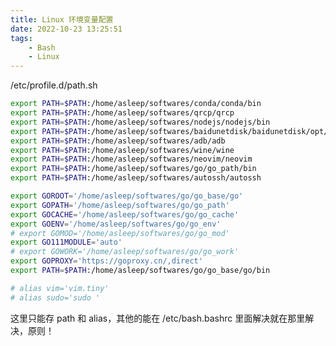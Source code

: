 ```yaml
---
title: Linux 环境变量配置
date: 2022-10-23 13:25:51
tags:
	- Bash
	- Linux
---
```



/etc/profile.d/path.sh<!--more-->

```bash
export PATH=$PATH:/home/asleep/softwares/conda/conda/bin
export PATH=$PATH:/home/asleep/softwares/qrcp/qrcp
export PATH=$PATH:/home/asleep/softwares/nodejs/nodejs/bin
export PATH=$PATH:/home/asleep/softwares/baidunetdisk/baidunetdisk/opt/baidunetdisk
export PATH=$PATH:/home/asleep/softwares/adb/adb
export PATH=$PATH:/home/asleep/softwares/wine/wine
export PATH=$PATH:/home/asleep/softwares/neovim/neovim
export PATH=$PATH:/home/asleep/softwares/go/go_path/bin
export PATH=$PATH:/home/asleep/softwares/autossh/autossh

export GOROOT='/home/asleep/softwares/go/go_base/go'
export GOPATH='/home/asleep/softwares/go/go_path'
export GOCACHE='/home/asleep/softwares/go/go_cache'
export GOENV='/home/asleep/softwares/go/go_env'
# export GOMOD='/home/asleep/softwares/go/go_mod'
export GO111MODULE='auto'
# export GOWORK='/home/asleep/softwares/go/go_work'
export GOPROXY='https://goproxy.cn/,direct'
export PATH=$PATH:/home/asleep/softwares/go/go_base/go/bin

# alias vim='vim.tiny'
# alias sudo='sudo '
```

这里只能存 path 和 alias，其他的能在 /etc/bash.bashrc 里面解决就在那里解决，原则！


<script src="https://giscus.app/client.js"
        data-repo="HCY-ASLEEP/HCY-ASLEEP.github.io"
        data-repo-id="R_kgDOISFjNg"
        data-category="Announcements"
        data-category-id="DIC_kwDOISFjNs4CUJyb"
        data-mapping="pathname"
        data-strict="0"
        data-reactions-enabled="1"
        data-emit-metadata="0"
        data-input-position="bottom"
        data-theme="light"
        data-lang="zh-CN"
        crossorigin="anonymous"
        async>
</script>

